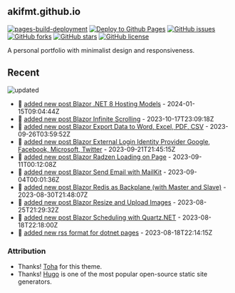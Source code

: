 ## akifmt.github.io

[![pages-build-deployment](https://github.com/akifmt/akifmt.github.io/actions/workflows/pages/pages-build-deployment/badge.svg)](https://github.com/akifmt/akifmt.github.io/actions/workflows/pages/pages-build-deployment)
[![Deploy to Github Pages](https://github.com/akifmt/akifmt.github.io/actions/workflows/deploy-site.yaml/badge.svg)](https://github.com/akifmt/akifmt.github.io/actions/workflows/deploy-site.yaml)
[![GitHub issues](https://img.shields.io/github/issues/akifmt/akifmt.github.io)](https://github.com/akifmt/akifmt.github.io/issues)
[![GitHub forks](https://img.shields.io/github/forks/akifmt/akifmt.github.io)](https://github.com/akifmt/akifmt.github.io/network)
[![GitHub stars](https://img.shields.io/github/stars/akifmt/akifmt.github.io)](https://github.com/akifmt/akifmt.github.io/stargazers)
[![GitHub license](https://img.shields.io/github/license/akifmt/akifmt.github.io)](https://github.com/akifmt/akifmt.github.io/blob/master/LICENSE)

A personal portfolio with minimalist design and responsiveness.


## Recent

<!-- Latest_Commits_Start -->
![updated](https://img.shields.io/badge/Updated-Mon%20Jan%2015%202024%2009%3A08%3A24%20GMT%2B0000%20(Coordinated%20Universal%20Time)-blue.svg)
- :page_facing_up: [added new post Blazor .NET 8 Hosting Models](https://github.com/akifmt/akifmt.github.io/commit/e0bb99196a6a463734eb7c53856e13748d9f67c2) - 2024-01-15T09:04:44Z 
- :page_facing_up: [added new post Blazor Infinite Scrolling](https://github.com/akifmt/akifmt.github.io/commit/3d054657af2f2aeffd3197cadd40298cd8603025) - 2023-10-17T23:09:18Z 
- :page_facing_up: [added new post Blazor Export Data to Word, Excel, PDF, CSV](https://github.com/akifmt/akifmt.github.io/commit/16f29342dc51a84886d8079dbe6e79b95829682d) - 2023-09-26T03:59:52Z 
- :page_facing_up: [added new post Blazor External Login Identity Provider Google, Facebook, Microsoft, Twitter](https://github.com/akifmt/akifmt.github.io/commit/88d7f7bcab99c68d6eefb57c3e5f85ea4abe2936) - 2023-09-21T21:45:15Z 
- :page_facing_up: [added new post Blazor Radzen Loading on Page](https://github.com/akifmt/akifmt.github.io/commit/324cd7e0618edb65f8ffd9917dbae30dd7529004) - 2023-09-11T00:12:08Z 
- :page_facing_up: [added new post Blazor Send Email with MailKit](https://github.com/akifmt/akifmt.github.io/commit/daf685d73ea9deb4bc24cfec7eb59c83f53e35b1) - 2023-09-04T00:01:36Z 
- :page_facing_up: [added new post Blazor Redis as Backplane (with Master and Slave)](https://github.com/akifmt/akifmt.github.io/commit/017c8152922eb3e2adb8820e56d9c90d9a53091d) - 2023-08-30T21:48:07Z 
- :page_facing_up: [added new post Blazor Resize and Upload Images](https://github.com/akifmt/akifmt.github.io/commit/da79d4ff6294cc8b3325bd6cbf88c3ba49519075) - 2023-08-25T21:29:32Z 
- :page_facing_up: [added new post Blazor Scheduling with Quartz.NET](https://github.com/akifmt/akifmt.github.io/commit/5f9313b6b8903c281e6d4577c209b849ccaa8efb) - 2023-08-18T22:18:00Z 
- :page_facing_up: [added new rss format for dotnet pages](https://github.com/akifmt/akifmt.github.io/commit/e094e8f730d9766840c46a1cd02abffe1d7d8dbf) - 2023-08-18T22:14:15Z 
<!-- Latest_Commits_End -->

### Attribution

- Thanks! [Toha](https://github.com/hugo-toha/toha) for this theme.
- Thanks! [Hugo](https://gohugo.io/) is one of the most popular open-source static site generators.
